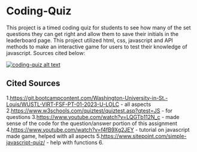 # Coding-Quiz

This project is a timed coding quiz for students to see how many of the set questions they can get right and allow them to save their initials in the leaderboard page. This project utilized html, css, javascript and API methods to make an interactive game for users to test their knowledge of javascript. Sources cited below:

[![coding-quiz alt text](./assets/quiz-screenshot.png)](./assets/quiz-screenshot.png)

## Cited Sources
1.https://git.bootcampcontent.com/Washington-University-in-St.-Louis/WUSTL-VIRT-FSF-PT-01-2023-U-LOLC - all aspects
2.https://www.w3schools.com/quiztest/quiztest.asp?qtest=JS - for questions
3.https://www.youtube.com/watch?v=LQGTb112N_c - made sense of the code for the question/answer portion of this assignment
4.https://www.youtube.com/watch?v=f4fB9Xg2JEY - tutorial on javascript made game, helped with all aspects
5.https://www.sitepoint.com/simple-javascript-quiz/ - help with functions
6.
